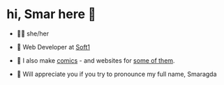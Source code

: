 # hi,  Smar here 👋


* 👩‍💻 she/her

* 🏢 Web Developer at [Soft1](https://www.soft1.eu/)
  
* 💭 I also make [comics](https://www.smarmakescomics.com) - and websites for [some of them](https://homequeerhome.com/).
  
* 🍓 Will appreciate you if you try to pronounce my full name, Smaragda
